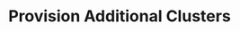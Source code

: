 ---
title: Provision Additional Clusters
description: "Learn how to add clusters to your environment using the console"
weight: 6
draft: false
---